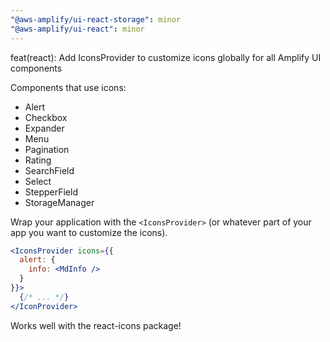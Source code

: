 ```yaml
---
"@aws-amplify/ui-react-storage": minor
"@aws-amplify/ui-react": minor
---
```


feat(react): Add IconsProvider to customize icons globally for all Amplify UI components

Components that use icons:
* Alert
* Checkbox
* Expander
* Menu
* Pagination
* Rating
* SearchField
* Select
* StepperField
* StorageManager

Wrap your application with the `<IconsProvider>` (or whatever part of your app you want to customize the icons). 

```jsx
<IconsProvider icons={{
  alert: {
    info: <MdInfo />
  }
}}>
  {/* ... */}
</IconProvider>
```

Works well with the react-icons package!
